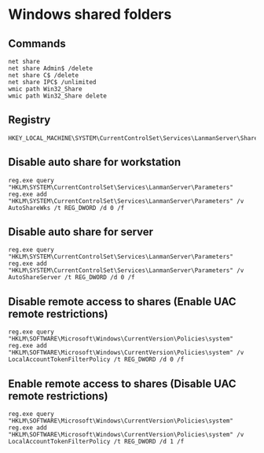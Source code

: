 # Windows shared folders

## Commands
```
net share
net share Admin$ /delete
net share C$ /delete
net share IPC$ /unlimited
wmic path Win32_Share
wmic path Win32_Share delete
```

## Registry
```
HKEY_LOCAL_MACHINE\SYSTEM\CurrentControlSet\Services\LanmanServer\Shares
```

## Disable auto share for workstation
```
reg.exe query "HKLM\SYSTEM\CurrentControlSet\Services\LanmanServer\Parameters"
reg.exe add "HKLM\SYSTEM\CurrentControlSet\Services\LanmanServer\Parameters" /v AutoShareWks /t REG_DWORD /d 0 /f
```

## Disable auto share for server
```
reg.exe query "HKLM\SYSTEM\CurrentControlSet\Services\LanmanServer\Parameters"
reg.exe add "HKLM\SYSTEM\CurrentControlSet\Services\LanmanServer\Parameters" /v AutoShareServer /t REG_DWORD /d 0 /f
```

## Disable remote access to shares (Enable UAC remote restrictions)
```
reg.exe query "HKLM\SOFTWARE\Microsoft\Windows\CurrentVersion\Policies\system"
reg.exe add "HKLM\SOFTWARE\Microsoft\Windows\CurrentVersion\Policies\system" /v LocalAccountTokenFilterPolicy /t REG_DWORD /d 0 /f
```

## Enable remote access to shares (Disable UAC remote restrictions)
```
reg.exe query "HKLM\SOFTWARE\Microsoft\Windows\CurrentVersion\Policies\system"
reg.exe add "HKLM\SOFTWARE\Microsoft\Windows\CurrentVersion\Policies\system" /v LocalAccountTokenFilterPolicy /t REG_DWORD /d 1 /f
```

